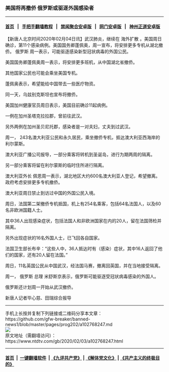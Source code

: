 ### 美国将再撤侨 俄罗斯或驱逐外国感染者
------------------------

#### [首页](https://github.com/gfw-breaker/banned-news1/blob/master/README.md) &nbsp;&nbsp;|&nbsp;&nbsp; [手把手翻墙教程](https://github.com/gfw-breaker/guides/wiki) &nbsp;&nbsp;|&nbsp;&nbsp; [禁闻聚合安卓版](https://github.com/gfw-breaker/bn-android) &nbsp;&nbsp;|&nbsp;&nbsp; [网门安卓版](https://github.com/oGate2/oGate) &nbsp;&nbsp;|&nbsp;&nbsp; [神州正道安卓版](https://github.com/SzzdOgate/update) 



<div><div class="post_content" itemprop="articleBody">
 <p>
  【新唐人北京时间2020年02月04日讯】武汉肺炎，继续在
  <ok href="https://www.ntdtv.com/gb/海外扩散.htm">
   海外扩散
  </ok>
  。美国周日确诊，第11个感染病例。美国国务卿蓬佩奥，周一宣布，将安排更多专机从湖北撤侨。
  <ok href="https://www.ntdtv.com/gb/俄罗斯.htm">
   俄罗斯
  </ok>
  周一表示，可能驱逐感染新型冠状病毒的外国公民。
 </p>
 <p>
  美国国务卿蓬佩奥周一表示，将安排更多班机，从中国湖北省撤侨。
 </p>
 <p>
  其他国家公民也可能会乘坐美国专机。
 </p>
 <p>
  蓬佩奥表示，希望能给中国带去一些医疗物资。
 </p>
 <p>
  同一天，乌兹别克斯坦也宣布将撤侨。
 </p>
 <p>
  美国加州健康官员周日表示，美国目前确诊11起病例。
 </p>
 <p>
  一例在加州圣塔克拉拉郡，曾前往武汉。
 </p>
 <p>
  另外两例在加州圣贝尼托郡，感染者是一对夫妇，丈夫到过武汉。
 </p>
 <p>
  周一， 243名澳大利亚公民和永久居民，乘坐撤侨专机，抵达澳大利亚西海岸的利尔蒙斯。
 </p>
 <p>
  澳大利亚广播公司报导，一部分乘客将转机到圣诞岛，进行为期两周的隔离。
 </p>
 <p>
  另一部分乘客将留在利尔蒙斯的临时住所进行隔离。
 </p>
 <p>
  澳大利亚外长 佩恩周一表示，湖北地区大约600名澳大利亚人登记，希望撤离。政府考虑安排更多专机撤侨。
 </p>
 <p>
  澳大利亚周日禁止到访过中国的外国公民入境。
 </p>
 <p>
  周日，法国第二架撤侨专机抵国，机上有254名乘客，包括64名法国人，以及60名非欧洲国籍人士。
 </p>
 <p>
  其中36人出现感染症状，包括法国人和非欧洲国家在内的20人，留在法国筛检并隔离。
 </p>
 <p>
  另外出现症状的16名外国人士，已飞回各自国家。
 </p>
 <p>
  法国卫生部长布辛：“这些人中，36人抵达时有（感染）症状，其中16人返回了他们的国家，还有20人留在法国。”
 </p>
 <p>
  周日，11名英国公民从中国武汉，经法国马赛，撤离回英国，并在当地接受隔离。
 </p>
 <p>
  周一，
  <ok href="https://www.ntdtv.com/gb/俄罗斯.htm">
   俄罗斯
  </ok>
  总理 米舒斯京表示，俄罗斯可能驱逐受冠状病毒感染的外国人。
 </p>
 <p>
  俄罗斯还计划周一开始从武汉撤侨。
 </p>
 <p>
  新唐人记者毕心慈、田瑞综合报导
 </p>
 <div class="single_ad">
 </div>
</div>
</div>
<hr/>
手机上长按并复制下列链接或二维码分享本文章：<br/>
https://github.com/gfw-breaker/banned-news1/blob/master/pages/prog202/a102768247.md <br/>
<a href='https://github.com/gfw-breaker/banned-news1/blob/master/pages/prog202/a102768247.md'><img src='https://github.com/gfw-breaker/banned-news1/blob/master/pages/prog202/a102768247.md.png'/></a> <br/>
原文地址（需翻墙访问）：https://www.ntdtv.com/gb/2020/02/03/a102768247.html


------------------------
#### [首页](https://github.com/gfw-breaker/banned-news1/blob/master/README.md) &nbsp;|&nbsp; [一键翻墙软件](https://github.com/gfw-breaker/nogfw/blob/master/README.md) &nbsp;| [《九评共产党》](https://github.com/gfw-breaker/9ping.md/blob/master/README.md#九评之一评共产党是什么) | [《解体党文化》](https://github.com/gfw-breaker/jtdwh.md/blob/master/README.md) | [《共产主义的终极目的》](https://github.com/gfw-breaker/gczydzjmd.md/blob/master/README.md)


<img src='http://gfw-breaker.win/banned-news/pages/prog202/a102768247.md' width='0px' height='0px'/>